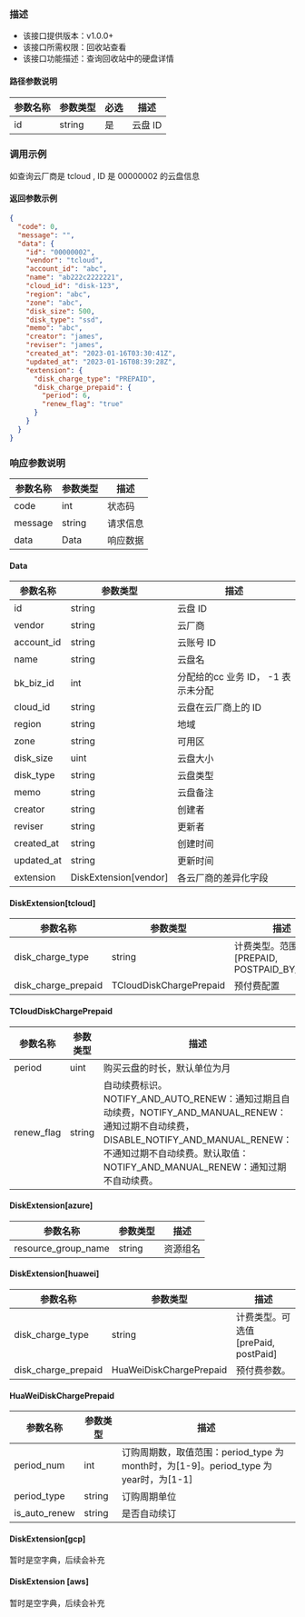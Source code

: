 ### 描述

- 该接口提供版本：v1.0.0+
- 该接口所需权限：回收站查看
- 该接口功能描述：查询回收站中的硬盘详情

#### 路径参数说明

| 参数名称 | 参数类型   | 必选  | 描述    |
|------|--------|-----|-------|
| id   | string | 是   | 云盘 ID |

### 调用示例

如查询云厂商是 tcloud , ID 是 00000002 的云盘信息

#### 返回参数示例

```json
{
  "code": 0,
  "message": "",
  "data": {
    "id": "00000002",
    "vendor": "tcloud",
    "account_id": "abc",
    "name": "ab222c2222221",
    "cloud_id": "disk-123",
    "region": "abc",
    "zone": "abc",
    "disk_size": 500,
    "disk_type": "ssd",
    "memo": "abc",
    "creator": "james",
    "reviser": "james",
    "created_at": "2023-01-16T03:30:41Z",
    "updated_at": "2023-01-16T08:39:28Z",
    "extension": {
      "disk_charge_type": "PREPAID",
      "disk_charge_prepaid": {
        "period": 6,
        "renew_flag": "true"
      }
    }
  }
}
```

### 响应参数说明

| 参数名称    | 参数类型   | 描述   |
|---------|--------|------|
| code    | int    | 状态码  |
| message | string | 请求信息 |
| data    | Data   | 响应数据 |

#### Data

| 参数名称       | 参数类型                  | 描述                     |
|------------|-----------------------|------------------------|
| id         | string                | 云盘 ID                  |
| vendor     | string                | 云厂商                    |
| account_id | string                | 云账号 ID                 |
| name       | string                | 云盘名                    |
| bk_biz_id  | int                   | 分配给的cc 业务 ID， -1 表示未分配 |
| cloud_id   | string                | 云盘在云厂商上的 ID            |
| region     | string                | 地域                     |
| zone       | string                | 可用区                    |
| disk_size  | uint                  | 云盘大小                   |
| disk_type  | string                | 云盘类型                   |
| memo       | string                | 云盘备注                   | 
| creator    | string                | 创建者                    |
| reviser    | string                | 更新者                    |
| created_at | string                | 创建时间                   |
| updated_at | string                | 更新时间                   | 
| extension  | DiskExtension[vendor] | 各云厂商的差异化字段             | 

#### DiskExtension[tcloud]

| 参数名称                | 参数类型                    | 描述                                 |
|---------------------|-------------------------|------------------------------------|
| disk_charge_type    | string                  | 计费类型。范围[PREPAID, POSTPAID_BY_HOUR] |
| disk_charge_prepaid | TCloudDiskChargePrepaid | 预付费配置                              |

#### TCloudDiskChargePrepaid

| 参数名称       | 参数类型   | 描述                                                                                                                                                          |
|------------|--------|-------------------------------------------------------------------------------------------------------------------------------------------------------------|
| period     | uint   | 购买云盘的时长，默认单位为月                                                                                                                                              |
| renew_flag | string | 自动续费标识。NOTIFY_AND_AUTO_RENEW：通知过期且自动续费，NOTIFY_AND_MANUAL_RENEW：通知过期不自动续费，DISABLE_NOTIFY_AND_MANUAL_RENEW：不通知过期不自动续费。默认取值：NOTIFY_AND_MANUAL_RENEW：通知过期不自动续费。 |

#### DiskExtension[azure]

| 参数名称                | 参数类型   | 描述   |
|---------------------|--------|------|
| resource_group_name | string | 资源组名 |

#### DiskExtension[huawei]

| 参数名称                | 参数类型                    | 描述                          |
|---------------------|-------------------------|-----------------------------|
| disk_charge_type    | string                  | 计费类型。可选值[prePaid, postPaid] |
| disk_charge_prepaid | HuaWeiDiskChargePrepaid | 预付费参数。                      |

#### HuaWeiDiskChargePrepaid

| 参数名称          | 参数类型   | 描述                                                                |
|---------------|--------|-------------------------------------------------------------------|
| period_num    | int    | 订购周期数，取值范围：period_type 为 month时，为[1-9]。period_type 为 year时，为[1-1] |
| period_type   | string | 订购周期单位                                                            |
| is_auto_renew | string | 是否自动续订                                                            |

#### DiskExtension[gcp]

暂时是空字典，后续会补充

#### DiskExtension [aws]

暂时是空字典，后续会补充